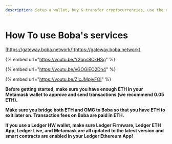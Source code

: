 ```yaml
---
description: Setup a wallet, buy & transfer cryptocurrencies, use the different chains...
---
```


# How To use Boba's services

[https://gateway.boba.network/](https://gateway.boba.network)

{% embed url="https://youtu.be/Y2bps8CkHSg" %}

{% embed url="https://youtu.be/vGOGiEO2Dn4" %}

{% embed url="https://youtu.be/ZIcJMpjvFOI" %}

**Before getting started, make sure you have enough ETH in your Metamask wallet to approve and send transactions (we recommend 0.05 ETH).**

**Make sure you bridge both ETH and OMG to Boba so that you have ETH to exit later on. Transaction fees on Boba are paid in ETH.**

**If you use a Ledger HW wallet, make sure Ledger Firmware, Ledger ETH App, Ledger Live, and Metamask are all updated to the latest version and smart contracts are enabled in your Ledger Ethereum App!**

